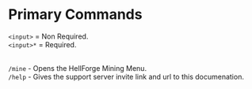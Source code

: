 # Primary Commands
`<input>` = Non Required. <br>
`<input>*` = Required. <br>
<br>

`/mine` - Opens the HellForge Mining Menu. <br>
`/help` - Gives the support server invite link and url to this documenation.
